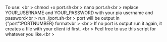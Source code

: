 To use:
<br \>
chmod +x port.sh<br \>
nano port.sh<br \>
replace YOUR_USERNAME and YOUR_PASSWORD with your pia username and password<br \>
run ./port.sh<br \>
port will be output in {"port":PORTNUMBER} format<br \>
<br \>
If no port is output run it again, it creates a file with your client id first.
<br \>
Feel free to use this script for whatever you like.<br \>
